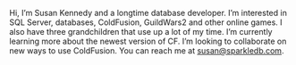 Hi, I’m Susan Kennedy and a longtime database developer.
I’m interested in SQL Server, databases, ColdFusion, GuildWars2 and other online games. I also have three grandchildren that use up a lot of my time.
I’m currently learning more about the newest version of CF.
I’m looking to collaborate on new ways to use ColdFusion.
You can reach me at susan@sparkledb.com.

<!---
AccessCreators/AccessCreators is a ✨ special ✨ repository because its `README.md` (this file) appears on your GitHub profile.
You can click the Preview link to take a look at your changes.
--->
